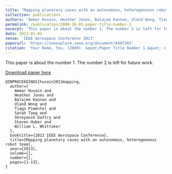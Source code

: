 ```yaml
---
title: "Mapping planetary caves with an autonomous, heterogeneous robot team"
collection: publications
authors: "Ammar Husain, Heather Jones, Balajee Kannan, Uland Wong, Tiago Pimentel, Sarah Tang, Shreyansh Daftry, Steven Huber, William L. Whittaker"
permalink: /publication/2009-10-01-paper-title-number-1
excerpt: 'This paper is about the number 1. The number 2 is left for future work.'
date: 2013-01-01
venue: 'IEEE Aerospace Conference 2013'
paperurl: 'https://ieeexplore.ieee.org/document/6497363'
citation: 'Your Name, You. (2009). &quot;Paper Title Number 1.&quot; <i>Journal 1</i>. 1(1).'
---
```

This paper is about the number 1. The number 2 is left for future work.

[Download paper here](http://academicpages.github.io/files/paper1.pdf)


```
@INPROCEEDINGS{husain2013mapping,
  author={
    Ammar Husain and
    Heather Jones and
    Balajee Kannan and
    Uland Wong and
    Tiago Pimentel and
    Sarah Tang and
    Shreyansh Daftry and
    Steven Huber and
    William L. Whittaker
  },
  booktitle={2013 IEEE Aerospace Conference},
  title={Mapping planetary caves with an autonomous, heterogeneous robot team},
  year={2013},
  volume={},
  number={},
  pages={1-13},
}
```
